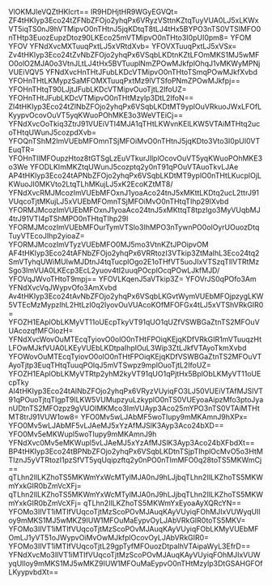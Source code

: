 VlOKMJIeVQZtHKIcrt==
IR9HDHjtHR9WGyEGVQt=
ZF4tHKIyp3Eco24tZFNbZFOjo2yhqPx6VRyzVSttnKZtqTuyVUA0LJ5xLKWxVT5iqTS0nJ9hVTMipvO0nTHtnJ5jqKDtqT8tLJ4tHx5BYPO3nTS0VTSlMFO0nTHtp3EuozEupzDtoz90LKEco25mVTMipvO0nTHto3I0pUI0pm8=
YFOM
YFOV
YFNdXvcMXTuuqPxtLJ5xVRtdXvb=
YFOVXTuuqPxtLJ5xVSx=
Zv4tHKIyp3Eco24tZvNbZFOjo2yhqPx6VSqbLKDtnKZtLFOmMKS1MJ5wMFO0olO2MJA0o3VtnJLtLJ4tHx5BVTuuplNmZPOwMJkfplOhqJ1vMKWyMPNjVUEiVQV5
YFNdXvcHnTHtJFubLKDcVTMipvO0nTHtoTSmqPOwMJkfXvbd
YFOHnTHtLKMypzSaMFOMXTuuqPxtMz9lVTSfoPNmZPOwMJkfpj==
YFOHnTHtqT90LJjtJFubLKDcVTMipvOuoTjtL2IfoUZ=
YFOHnTHtJFubLKDcVTMipvO0nTHtMzylp3DtL2IfoN==
Zl4tHKIyp3Eco24tZlNbZFOjo2yhqPx6VSqbLKDtMT9yplOuVRkuoJWxLFOfLKyypvOcovOuVT5yqKWuoPOhMKE3o3WeVTEiCj==
YFNdXvcOoTkiq3ZtrJ91VUEiVTI4MJA1qTHtLKWvnKElLKW5VTAiMTHtq2ucoTHtqUWunJ5cozpdXvb=
YFOQnTShM2ImVUEbMFOmnTSjMFOiMvO0nTHtnJ5jqKDto3Vto3I0pUI0VTEuqTR=
YFOHnTIlMFOupzHtoz8tGTSgLzEuVTkurJIlplOcovOuVT5yqKWuoPOhMKE3o3We
YFODLKImMKZtqUWunJ5cozptq2y0nT91qPOuVTAuoTkvLJAe
AP4tHKIyp3Eco24tAPNbZFOjo2yhqPx6VSqbLKDtMT9yplO0nTHtLKucplOjLKWuoJI0MKVto2LtqTLhMKujLJ5xK2EcoKZtMT8/
YFNdXvcRMJMcozImVUEbMFOxnJ1yoaAco24tnJ5xMKttLKDtq2ucL2ttrJ91VUqcoTjtMKujLJ5xVUEbMFOmnTSjMFOiMvO0nTHtqTIhp29lXvbd
YFORMJMcozImVUEbMFOxnJ1yoaAco24tnJ5xMKttqT8tpzIgo3MyVUqbMJ4trJ91VTI4pTShMPO0nTHtqTIhp29l
YFORMJMcozImVUEbMFOurTymVTSlo3IhMPO3nTywnPO0olOyrUOuozDtqTuyVTEcoJIhp2yioaZ=
YFORMJMcozImVTyzVUEbMFO0MJ5mo3VtnKZtJPOipvOM
AF4tHKIyp3Eco24tAFNbZFOjo2yhqPx6VRRtozI3VTkip3ZtMaIhL3Eco24tq2SmVTyhqUWiMUIwMJDtnJ4tqTucplOgo2E1oTHfVT5uoJIxVTSzqTIlVTRtMzSgo3ImVUA0LKEcp3EcL2yuov4tI2uuqPOcplOcqPOwLJkfMJD/
YFOVqJWvoTHtoT9mpj==
YFOVLKqenJ5aVTkip3Z=
YFOVrJS0qPOfo3Am
YFNdXvcVqJWypvOfo3AmXvbd
Av4tHKIyp3Eco24tAvNbZFOjo2yhqPx6VSqbLKGvtWymVUEbMFOjpzygLKW5VTEcMzMypzIhL2HtLzI0q2IyovOuVUAcoKOfMFOFGx4tLJ5xVTShVRkGIR0=
YFOZH1EAplObLKMyVT11oUEcpTkyVT91qUO1qUZfVSWBGaZtnTS2MFOuVUAcozqfMFOiozH=
YFNdXvcWovOuMTEcqTyiovO0olO0nTHtFPOiqKEjqKDfVRkGIR1mVTuuqzHtLFOwMJkfVUA0LKEyVUEbLKDtpaIhplOuL3Wip3ZtLJkfVTAyoTkmXvbd
YFOWovOuMTEcqTyiovO0olO0nTHtFPOiqKEjqKDfVSWBGaZtnTS2MFOuVTAyoTjtp3EuqTHtqTuuqPOlqJ5mVTSwpz9mplOuoTjtL2IfoUZ=
YFOZH1EAplObLKMyVTRtp2yhM2kyVT91qUO1qPjtHx5BplObLKMyVT11oUEcpTky
Al4tHKIyp3Eco24tAlNbZFOjo2yhqPx6VRyzVUyiqFO3LJ50VUEiVTAfMJSlVT91qPOuoTjtqTIgpT9lLKW5VUMupzyuLzkyplO0nTS0VUEyoaAipzMfo3ptoJyanUDtnTS2MFOzpz9gVUOlMKMco3ImVUAyp3Aco25mYPO3nTS0VTAiMTHtMT8trJ91VUW1ow8=
YFO0Mv5wLJAbMF5woTIupy9mMKAmnJ9hXPx=
YFO0Mv5wLJAbMF5vLJAeMJ5xYzAfMJSlK3Ayp3Aco24bXD==
YFO0Mv5eMKWupl5woTIupy9mMKAmnJ9h
YFNdXvc0Mv5eMKWupl5vLJAeMJ5xYzAfMJSlK3Ayp3Aco24bXFbdXt==
BP4tHKIyp3Eco24tBPNbZFOjo2yhqPx6VSqbLKDtnTSjpTIhplOcMvO5o3HtMTIznJ5yVTRtozI1pzSfVT5yqUqipzftq2y0nPO0nTImMFO0q28toTS5MKWmCj==
qTLhn2IlLKZhoTS5MKWmYxWcMTylMJA0nJ9hLJjbqTLhn2IlLKZhoTS5MKWmYxkGIR0bZmVcXFj=
qTLhn2IlLKZhoTS5MKWmYxWcMTylMJA0nJ9hLJjbqTLhn2IlLKZhoTS5MKWmYxkGIR0bZmVcXFj=
qTLhn2IlLKZhoTS5MKWmYxEyoaAyXQRcYN==
YFOMo3IlVT1iMTIfVUqcoTjtMzScoPOvMJAuqKAyVUyiqFOhMJIxVUWyqUIloy9mMKS1MJ5wMKZ9IUW1MFOuMaEypvOyLJAbVRkGIR0toTS5MKV=
YFOMo3IlVT1iMTIfVUqcoTjtMzScoPOvMJAuqKAyVUyiqFObLKMyVUEbMFOmLJ1yVT51oJWypvOiMvOwMJkfplOcovOyLJAbVRkGIR0=
YFOMo3IlVT1iMTIfVUqcoTjtL29gpTyfMFOuozDtpaIhVTAipaWyL3EfrD==
YFNdXvcMo3IlVT1iMTIfVUqcoTjtMzScoPOvMJAuqKAyVUyiqFOhMJIxVUWyqUIloy9mMKS1MJ5wMKZ9IUW1MFOuMaEypvO0nTHtMzylp3DtGSAHGFOfLKyypvbdXt==
